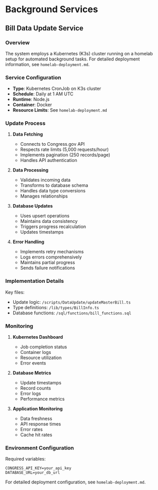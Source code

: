 # Background Services

## Bill Data Update Service

### Overview
The system employs a Kubernetes (K3s) cluster running on a homelab setup for automated background tasks. For detailed deployment information, see `homelab-deployment.md`.

### Service Configuration
- **Type**: Kubernetes CronJob on K3s cluster
- **Schedule**: Daily at 1 AM UTC
- **Runtime**: Node.js
- **Container**: Docker
- **Resource Limits**: See `homelab-deployment.md`

### Update Process

1. **Data Fetching**
   - Connects to Congress.gov API
   - Respects rate limits (5,000 requests/hour)
   - Implements pagination (250 records/page)
   - Handles API authentication

2. **Data Processing**
   - Validates incoming data
   - Transforms to database schema
   - Handles data type conversions
   - Manages relationships

3. **Database Updates**
   - Uses upsert operations
   - Maintains data consistency
   - Triggers progress recalculation
   - Updates timestamps

4. **Error Handling**
   - Implements retry mechanisms
   - Logs errors comprehensively
   - Maintains partial progress
   - Sends failure notifications

### Implementation Details

Key files:
- Update logic: `/scripts/DataUpdate/updateMasterBill.ts`
- Type definitions: `/lib/types/BillInfo.ts`
- Database functions: `/sql/functions/bill_functions.sql`

### Monitoring

1. **Kubernetes Dashboard**
   - Job completion status
   - Container logs
   - Resource utilization
   - Error events

2. **Database Metrics**
   - Update timestamps
   - Record counts
   - Error logs
   - Performance metrics

3. **Application Monitoring**
   - Data freshness
   - API response times
   - Error rates
   - Cache hit rates

### Environment Configuration

Required variables:
```
CONGRESS_API_KEY=your_api_key
DATABASE_URL=your_db_url
```

For detailed deployment configuration, see `homelab-deployment.md`. 